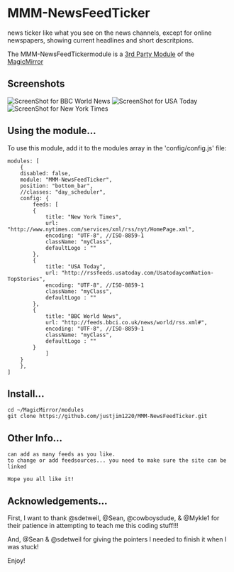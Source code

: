 # MMM-NewsFeedTicker
news ticker like what you see on the news channels, except for online newspapers, showing current headlines and short descritpions. 

The MMM-NewsFeedTickermodule is a <a href=https://github.com/MichMich/MagicMirror/wiki/3rd-Party-Modules>3rd Party Module</a> of the <a href=https://github.com/MichMich/MagicMirror/tree/developMagicMirror>MagicMirror</a> 

## Screenshots

![ScreenShot for BBC World News](https://github.com/justjim1220/MMM-NewsFeedTicker/blob/master/Screenshot%20(401).png)
![ScreenShot for USA Today](https://github.com/justjim1220/MMM-NewsFeedTicker/blob/master/Screenshot%20(407).png)
![ScreenShot for New York Times](https://github.com/justjim1220/MMM-NewsFeedTicker/blob/master/Screenshot%20(406).png)

## Using the module...

To use this module, add it to the modules array in the 'config/config.js' file:
```
modules: [
	{
	disabled: false,
	module: "MMM-NewsFeedTicker",
	position: "bottom_bar",
	//classes: "day_scheduler",
	config: {
	    feeds: [
		{
			title: "New York Times",
			url: "http://www.nytimes.com/services/xml/rss/nyt/HomePage.xml",
			encoding: "UTF-8", //ISO-8859-1
			className: "myClass",
			defaultLogo : ""
		},
		{
			title: "USA Today",
			url: "http://rssfeeds.usatoday.com/UsatodaycomNation-TopStories",
			encoding: "UTF-8", //ISO-8859-1
			className: "myClass",
			defaultLogo : ""
		},
		{
			title: "BBC World News",
			url: "http://feeds.bbci.co.uk/news/world/rss.xml#",
			encoding: "UTF-8", //ISO-8859-1
			className: "myClass",
			defaultLogo : ""
		}
    	    ]
	}
    },
]
```

## Install...
```
cd ~/MagicMirror/modules
git clone https://github.com/justjim1220/MMM-NewsFeedTicker.git
```

## Other Info...
```
can add as many feeds as you like.
to change or add feedsources... you need to make sure the site can be linked 
 
Hope you all like it!
```



## Acknowledgements...
First, I want to thank @sdetweil, @Sean, @cowboysdude, & @Mykle1 for their patience in attempting to teach me this coding stuff!!!

And, @Sean & @sdetweil for giving the pointers I needed to finish it when I was stuck!

Enjoy!
